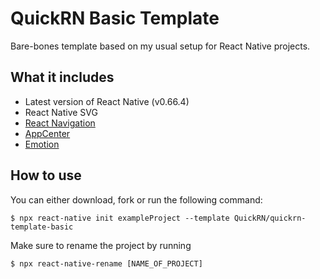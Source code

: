 # QuickRN Basic Template

Bare-bones template based on my usual setup for React Native projects.

## What it includes

- Latest version of React Native (v0.66.4)
- React Native SVG
- [React Navigation](https://reactnavigation.org/)
- [AppCenter](https://appcenter.ms)
- [Emotion](https://emotion.sh/docs/introduction)


## How to use

You can either download, fork or run the following command:

```$ npx react-native init exampleProject --template QuickRN/quickrn-template-basic```

Make sure to rename the project by running

```$ npx react-native-rename [NAME_OF_PROJECT]```
